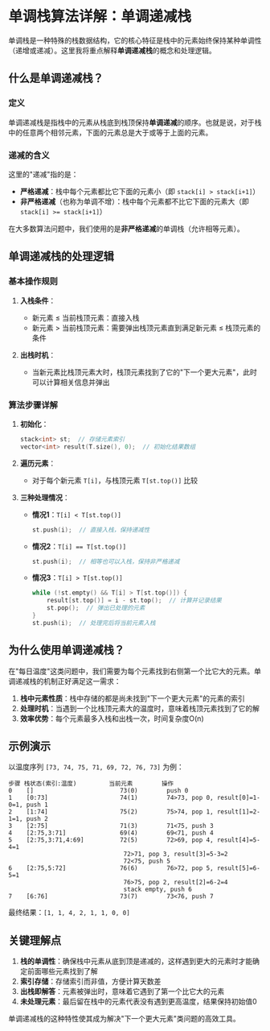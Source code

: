 # 单调栈算法详解：单调递减栈

单调栈是一种特殊的栈数据结构，它的核心特征是栈中的元素始终保持某种单调性（递增或递减）。这里我将重点解释**单调递减栈**的概念和处理逻辑。

## 什么是单调递减栈？

### 定义
单调递减栈是指栈中的元素从栈底到栈顶保持**单调递减**的顺序。也就是说，对于栈中的任意两个相邻元素，下面的元素总是大于或等于上面的元素。

### 递减的含义
这里的"递减"指的是：
- **严格递减**：栈中每个元素都比它下面的元素小（即 `stack[i] > stack[i+1]`）
- **非严格递减**（也称为单调不增）：栈中每个元素都不比它下面的元素大（即 `stack[i] >= stack[i+1]`）

在大多数算法问题中，我们使用的是**非严格递减**的单调栈（允许相等元素）。

## 单调递减栈的处理逻辑

### 基本操作规则
1. **入栈条件**：
   - 新元素 ≤ 当前栈顶元素：直接入栈
   - 新元素 > 当前栈顶元素：需要弹出栈顶元素直到满足新元素 ≤ 栈顶元素的条件

2. **出栈时机**：
   - 当新元素比栈顶元素大时，栈顶元素找到了它的"下一个更大元素"，此时可以计算相关信息并弹出

### 算法步骤详解

1. **初始化**：
   ```cpp
   stack<int> st;  // 存储元素索引
   vector<int> result(T.size(), 0);  // 初始化结果数组
   ```

2. **遍历元素**：
   - 对于每个新元素 `T[i]`，与栈顶元素 `T[st.top()]` 比较

3. **三种处理情况**：
   - **情况1**：`T[i] < T[st.top()]`
     ```cpp
     st.push(i);  // 直接入栈，保持递减性
     ```
   - **情况2**：`T[i] == T[st.top()]`
     ```cpp
     st.push(i);  // 相等也可以入栈，保持非严格递减
     ```
   - **情况3**：`T[i] > T[st.top()]`
     ```cpp
     while (!st.empty() && T[i] > T[st.top()]) {
         result[st.top()] = i - st.top();  // 计算并记录结果
         st.pop();  // 弹出已处理的元素
     }
     st.push(i);  // 处理完后将当前元素入栈
     ```

## 为什么使用单调递减栈？

在"每日温度"这类问题中，我们需要为每个元素找到右侧第一个比它大的元素。单调递减栈的机制正好满足这一需求：

1. **栈中元素性质**：栈中存储的都是尚未找到"下一个更大元素"的元素的索引
2. **处理时机**：当遇到一个比栈顶元素大的温度时，意味着栈顶元素找到了它的解
3. **效率优势**：每个元素最多入栈和出栈一次，时间复杂度O(n)

## 示例演示

以温度序列 `[73, 74, 75, 71, 69, 72, 76, 73]` 为例：

```
步骤 栈状态(索引:温度)         当前元素        操作
0    []                        73(0)        push 0
1    [0:73]                    74(1)        74>73, pop 0, result[0]=1-0=1, push 1
2    [1:74]                    75(2)        75>74, pop 1, result[1]=2-1=1, push 2
3    [2:75]                    71(3)        71<75, push 3
4    [2:75,3:71]               69(4)        69<71, push 4
5    [2:75,3:71,4:69]          72(5)        72>69, pop 4, result[4]=5-4=1
                                72>71, pop 3, result[3]=5-3=2
                                72<75, push 5
6    [2:75,5:72]               76(6)        76>72, pop 5, result[5]=6-5=1
                                76>75, pop 2, result[2]=6-2=4
                                stack empty, push 6
7    [6:76]                    73(7)        73<76, push 7
```

最终结果：`[1, 1, 4, 2, 1, 1, 0, 0]`

## 关键理解点

1. **栈的单调性**：确保栈中元素从底到顶是递减的，这样遇到更大的元素时才能确定前面哪些元素找到了解
2. **索引存储**：存储索引而非值，方便计算天数差
3. **出栈即解答**：元素被弹出时，意味着它遇到了第一个比它大的元素
4. **未处理元素**：最后留在栈中的元素代表没有遇到更高温度，结果保持初始值0

单调递减栈的这种特性使其成为解决"下一个更大元素"类问题的高效工具。